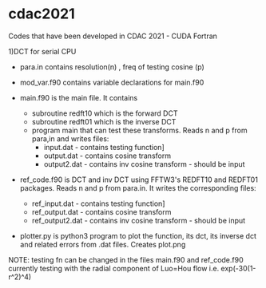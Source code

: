 # cdac2021
Codes that have been developed in CDAC 2021 -  CUDA Fortran

1)DCT for serial CPU
- para.in contains resolution(n) , freq of testing cosine (p)
- mod_var.f90 contains variable declarations for main.f90
- main.f90 is the main file. It contains
	- subroutine redft10 which is the forward DCT
	- subroutine redft01 which is the inverse DCT
	- program main that can test these transforms. 
	  Reads n and p from para,in
	  and writes files:
		+ input.dat - contains testing function]
		+ output.dat - contains cosine transform
		+ output2.dat - contains inv cosine transform - should be input

- ref_code.f90 is DCT and inv DCT using FFTW3's REDFT10 and REDFT01 packages. 
  Reads n and p from para.in.
  It writes the corresponding files:
	+ ref_input.dat - contains testing function]
	+ ref_output.dat - contains cosine transform
	+ ref_output2.dat - contains inv cosine transform - should be input

- plotter.py is python3 program to plot the function, its dct, its inverse dct and related errors from .dat files. 
  Creates plot.png

NOTE: testing fn can be changed in the files main.f90 and ref_code.f90
	  currently testing with the radial component of Luo=Hou flow i.e. exp(-30(1-r^2)^4)
